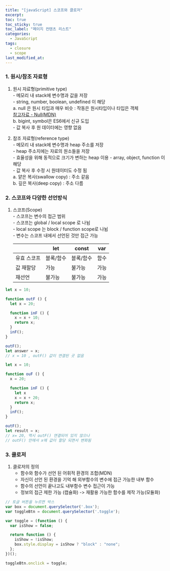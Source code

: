 ```yaml
---
title: "[javaScript] 스코프와 클로저"
excerpt:
toc: true
toc_sticky: true
toc_label: "페이지 컨텐츠 리스트"
categories:
  - JavaScript
tags:
  - closure
  - scope
last_modified_at:
---
```


### **1. 원시/참조 자료형**
  1. 원시 자료형(primitive type)  
    - 메모리 내 stack에 변수명과 값을 저장    
    - string, number, boolean, undefined 이 해당  
      a. null 은 원시 타입과 매우 비슷
         : 작동은 원시타입이나 타입은 객체    
           [참고자료 - Null(MDN)](https://developer.mozilla.org/en-US/docs/Glossary/Null)  
      b. bigint, symbol은 ES6에서 신규 도입  
    - 값 복사 후 원 데이터에는 영향 없음  

  2. 참조 자료형(reference type)   
    - 메모리 내 stack에 변수명과 heap 주소를 저장  
    - heap 주소지에는 자료의 원소들을 저장  
    - 효율성을 위해 동적으로 크기가 변하는 heap 이용
    - array, object, function 이 해당  
    - 값 복사 후 수정 시 원데이터도 수정 됨    
        a. 얕은 복사(swallow copy) : 주소 같음   
        b. 깊은 복사(deep copy) : 주소 다름

### **2. 스코프와 다양한 선언방식**

  1. 스코프(Scope)  
    - 스코프는 변수의 접근 범위  
    - 스코프는 global / local scope 로 나뉨  
    - local scope 는 block / function scope로 나뉨  
    - 변수는 스코프 내에서 선언된 것만 접근 가능 

      ||let |const |var|
      ---|---|---|---
      유효 스코프|블록/함수 |블록/함수 |함수
      값 재할당|가능 |불가능 |가능
      재선언|불가능 |불가능 |가능


```javascript
let x = 10;

function outF () {
  let x = 20;

  function inF () {
    x = x + 10;
    return x;
  }
  inF();
}

outF();
let answer = x;
// x = 10 , outF() 값이 연결된 곳 없음
```

```javascript
let x = 10;

function ouF () {
  x = 20;

  function inF () {
    let x
    x = x + 20;
    return x;
  }
  inF();
}

outF();
let result = x;
// x= 20, 역시 outF() 연결되어 있지 않으나
// outF() 안에서 x에 값이 할당 되면서 변화됨 
```
### **3. 클로저**

  1. 클로저의 정의
      - 함수와 함수가 선언 된 어휘적 환경의 조합(MDN)
      - 자신이 선언 된 환경을 기억 해 외부함수의 변수에 접근 가능한 내부 함수
      - 함수의 선언이 끝나고도 내부함수 변수 접근이 가능
      - 정보의 접근 제한 가능 (캡슐화)
        -> 재활용 가능한 함수를 제작 가능(모듈화)

```javascript
// 토글 버튼을 누르면 박스
var box = document.querySelector('.box');
var toggleBtn = document.querySelector('.toggle');

var toggle = (function () {
  var isShow = false;

  return function () {
    isShow = !isShow;
    box.style.display = isShow ? "block" : "none";
  };
})();

toggleBtn.onclick = toggle;
```